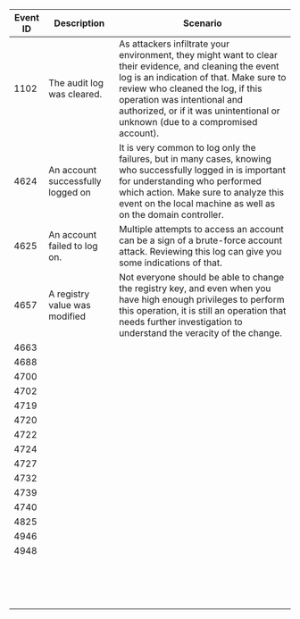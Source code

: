 
|Event ID|Description| Scenario|
| ---------------------------------------------------------- | ------------------------------------------------------------ | ------------------------------------------------------------ |
|1102|The audit log was cleared.|As attackers infiltrate your environment, they might want to clear their evidence, and cleaning the event log is an indication of that. Make sure to review who cleaned the log, if this operation was intentional and authorized, or if it was unintentional or unknown (due to a compromised account).|
|4624|An account successfully logged on|It is very common to log only the failures, but in many cases, knowing who successfully logged in is important for understanding who performed which action. Make sure to analyze this event on the local machine as well as on the domain controller.|  
|4625|An account failed to log on.|Multiple attempts to access an account can be a sign of a brute-force account attack. Reviewing this log can give you some indications of that.|  
|4657|A registry value was modified|Not everyone should be able to change the registry key, and even when you have high enough privileges to perform this operation, it is still an operation that needs further investigation to understand the veracity of the change.|  
|4663|   |   |  
|4688|   |   |  
|4700|   |   |  
|4702|   |   |  
|4719|   |   |  
|4720|   |   |  
|4722|   |   |  
|4724|   |   |  
|4727|   |   |  
|4732|   |   |  
|4739|   |   |  
|4740|   |   |  
|4825|   |   |  
|4946|   |   |  
|4948|   |   |  
|   |   |   |  
|   |   |   |  
|   |   |   |  
|   |   |   |  
|   |   |   |  
|   |   |   |  
|   |   |   |  
|   |   |   |  
|   |   |   |  
|   |   |   |  
|   |   |   |  
|   |   |   |  
|   |   |   |  
|   |   |   |  
|   |   |   |  